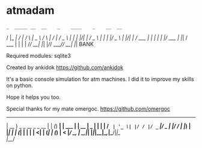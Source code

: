 # atmadam


    _  _____ __  __    _    ____    _    __  __
   / \|_   _|  \/  |  / \  |  _ \  / \  |  \/  |
  / _ \ | | | |\/| | / _ \ | | | |/ _ \ | |\/| |
 / ___ \| | | |  | |/ ___ \| |_| / ___ \| |  | |
/_/   \_\_| |_|  |_/_/   \_\____/_/   \_\_|  |_| BANK

Required modules:
sqlite3

Created by ankidok
https://github.com/ankidok

It's a basic console simulation for  atm machines.
I did it to improve my skills on python.

Hope it helps you too.

Special thanks for my mate omergoc.
https://github.com/omergoc

 ____                      _    _     _       _
| __ ) _   _    __ _ _ __ | | _(_) __| | ___ | | __
|  _ \| | | |  / _` | '_ \| |/ / |/ _` |/ _ \| |/ /
| |_) | |_| | | (_| | | | |   <| | (_| | (_) |   <
|____/ \__, |  \__,_|_| |_|_|\_\_|\__,_|\___/|_|\_\
       |___/


